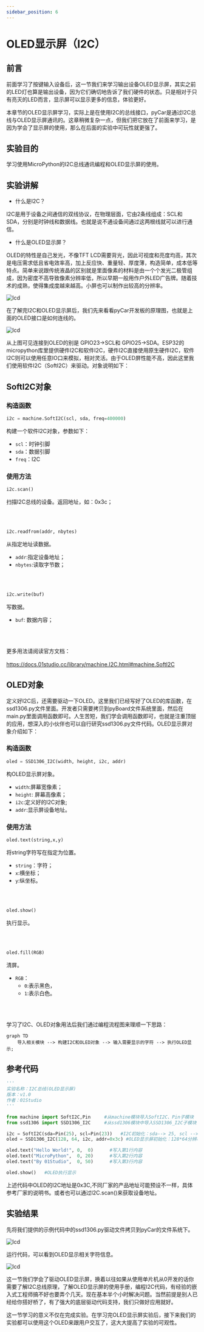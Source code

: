 ```yaml
---
sidebar_position: 6
---
```


# OLED显示屏（I2C）

## 前言

前面学习了按键输入设备后，这一节我们来学习输出设备OLED显示屏，其实之前的LED灯也算是输出设备，因为它们确切地告诉了我们硬件的状态。只是相对于只有亮灭的LED而言，显示屏可以显示更多的信息，体验更好。

本章节的OLED显示屏学习，实际上是在使用I2C的总线接口，pyCar是通过I2C总线与OLED显示屏通讯的。这章稍微复杂一点，但我们把它放在了前面来学习，是因为学会了显示屏的使用，那么在后面的实验中可玩性就更强了。

## 实验目的

学习使用MicroPython的I2C总线通讯编程和OLED显示屏的使用。

## 实验讲解

- 什么是I2C？

I2C是用于设备之间通信的双线协议，在物理层面，它由2条线组成：SCL和SDA，分别是时钟线和数据线。也就是说不通设备间通过这两根线就可以进行通信。

- 什么是OLED显示屏？

OLED的特性是自己发光，不像TFT LCD需要背光，因此可视度和亮度均高，其次是电压需求低且省电效率高，加上反应快、重量轻、厚度薄，构造简单，成本低等特点。简单来说跟传统液晶的区别就是里面像素的材料是由一个个发光二极管组成，因为密度不高导致像素分辨率低，所以早期一般用作户外LED广告牌。随着技术的成熟，使得集成度越来越高。小屏也可以制作出较高的分辨率。

![lcd](./img/lcd/lcd1.png)

在了解完I2C和OLED显示屏后，我们先来看看pyCar开发板的原理图，也就是上面的OLED接口是如何连线的。

![lcd](./img/lcd/lcd2.png)

从上图可见连接到OLED的别是 GPIO23->SCL和 GPIO25->SDA。ESP32的micropython库里提供硬件I2C和软件I2C，硬件I2C直接使用原生硬件I2C，软件I2C则可以使用任意IO口来模拟，相对灵活。由于OLED屏性能不高，因此这里我们使用软件I2C（SoftI2C）来驱动。对象说明如下：

## SoftI2C对象

### 构造函数
```python
i2c = machine.SoftI2C(scl, sda, freq=400000)
```
构建一个软件I2C对象，参数如下：

- ``scl``：时钟引脚
- ``sda``：数据引脚
- ``freq``：I2C	

### 使用方法
```python
i2c.scan()
```
扫描I2C总线的设备。返回地址，如：0x3c；

<br></br>

```python
i2c.readfrom(addr, nbytes)
```
从指定地址读数据。
- `addr`:指定设备地址；
- `nbytes`:读取字节数；

<br></br>

```python
i2c.write(buf)
```
写数据。
- `buf`: 数据内容；

<br></br>

更多用法请阅读官方文档：<br></br>
https://docs.01studio.cc/library/machine.I2C.html#machine.SoftI2C

## OLED对象

定义好I2C后，还需要驱动一下OLED。这里我们已经写好了OLED的库函数，在ssd1306.py文件里面。开发者只需要拷贝到pyBoard文件系统里面，然后在main.py里面调用函数即可。人生苦短，我们学会调用函数即可，也就是注重顶层的应用，想深入的小伙伴也可以自行研究ssd1306.py文件代码。OLED显示屏对象介绍如下：

### 构造函数
```python
oled = SSD1306_I2C(width, height, i2c, addr)
```
构OLED显示屏对象。

- `width`:屏幕宽像素；
- `height`: 屏幕高像素；
- `i2c`:定义好的I2C对象; 
- `addr`:显示屏设备地址。	

### 使用方法
```python
oled.text(string,x,y)
```
将string字符写在指定为位置。

- `string`：字符；
- `x`:横坐标；
- `y`:纵坐标。

<br></br>

```python
oled.show()
```
执行显示。

<br></br>

```python
oled.fill(RGB)
```
清屏。
- `RGB`：
    - `0`:表示黑色，
    - `1`:表示白色。

<br></br>

学习了I2C、OLED对象用法后我们通过编程流程图来理顺一下思路：


```mermaid
graph TD
    导入相关模块 --> 构建I2C和OLED对象 --> 输入需要显示的字符 --> 执行OLED显示;
```

## 参考代码

```python
'''
实验名称：I2C总线(OLED显示屏)
版本：v1.0
作者：01Studio
'''

from machine import SoftI2C,Pin     #从machine模块导入SoftI2C、Pin子模块
from ssd1306 import SSD1306_I2C     #从ssd1306模块中导入SSD1306_I2C子模块

i2c = SoftI2C(sda=Pin(25), scl=Pin(23))   #I2C初始化：sda--> 25, scl --> 23
oled = SSD1306_I2C(128, 64, i2c, addr=0x3c) #OLED显示屏初始化：128*64分辨率,OLED的I2C地址是0x3c

oled.text("Hello World!", 0,  0)      #写入第1行内容
oled.text("MicroPython",  0, 20)      #写入第2行内容
oled.text("By 01Studio",  0, 50)      #写入第3行内容

oled.show()   #OLED执行显示
```

上述代码中OLED的I2C地址是0x3C,不同厂家的产品地址可能预设不一样，具体参考厂家的说明书。或者也可以通过I2C.scan()来获取设备地址。

## 实验结果

先将我们提供的示例代码中的ssd1306.py驱动文件拷贝到pyCar的文件系统下。

![lcd](./img/lcd/lcd3.png)

运行代码，可以看到OLED显示相关字符信息。

![lcd](./img/lcd/lcd4.jpg)

这一节我们学会了驱动OLED显示屏，换着以往如果从使用单片机从0开发的话你需要了解I2C总线原理，了解OLED显示屏的使用手册，编程I2C代码，有经验的嵌入式工程师搞不好也要弄个几天。现在基本半个小时解决问题。当然前提是别人已经给你搭好桥了，有了强大的底层驱动代码支持，我们只做好应用就好。

这一节学习的意义不仅在完成实验。在学习完OLED显示屏实验后，接下来我们的实验都可以使用这个OLED来跟用户交互了，这大大提高了实验的可观性。
